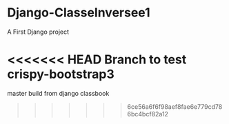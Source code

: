 Django-ClasseInversee1
======================

A First Django project

<<<<<<< HEAD
Branch to test crispy-bootstrap3
=======
master build from django classbook
>>>>>>> 6ce56a6f6f98aef8fae6e779cd786bc4bcf82a12
